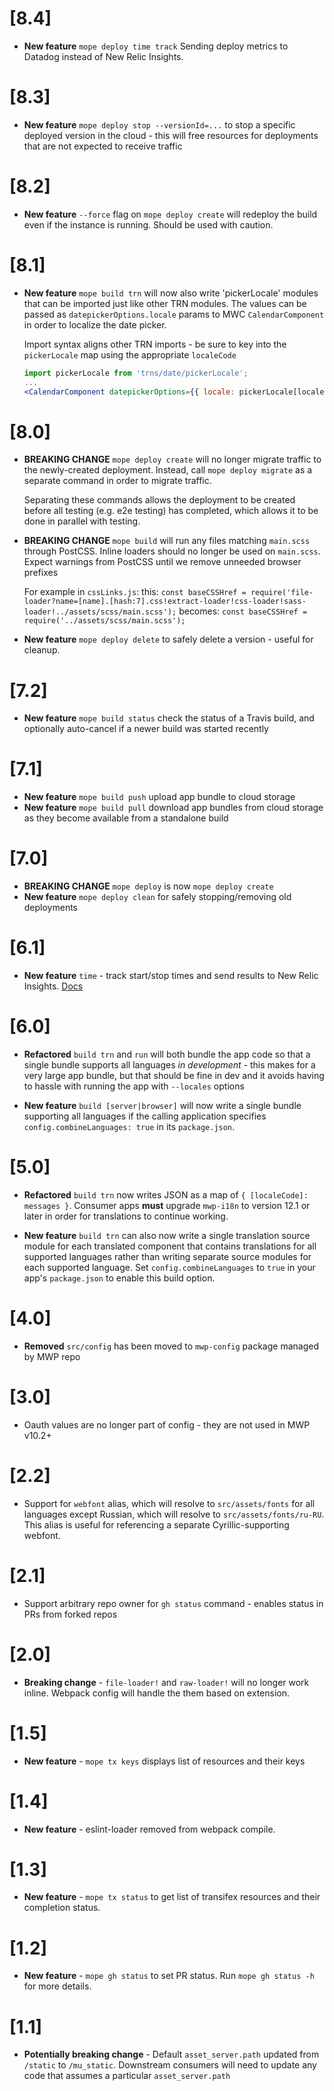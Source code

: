 # [8.4]

*   **New feature** `mope deploy time track` Sending deploy metrics to Datadog 
instead of New Relic Insights.

# [8.3]

*   **New feature** `mope deploy stop --versionId=...` to stop a specific deployed
    version in the cloud - this will free resources for deployments that are not
    expected to receive traffic

# [8.2]

*   **New feature** `--force` flag on `mope deploy create` will redeploy the build
    even if the instance is running. Should be used with caution.

# [8.1]

*   **New feature** `mope build trn` will now also write 'pickerLocale' modules
    that can be imported just like other TRN modules. The values can be passed
    as `datepickerOptions.locale` params to MWC `CalendarComponent` in order to
    localize the date picker.

    Import syntax aligns other TRN imports - be sure to key into the `pickerLocale`
    map using the appropriate `localeCode`

    ```jsx
    import pickerLocale from 'trns/date/pickerLocale';
    ...
    <CalendarComponent datepickerOptions={{ locale: pickerLocale[localeCode] }} />
    ```

# [8.0]

*   **BREAKING CHANGE** `mope deploy create` will no longer migrate traffic to the
    newly-created deployment. Instead, call `mope deploy migrate` as a separate
    command in order to migrate traffic.

    Separating these commands allows the deployment to be created before all testing
    (e.g. e2e testing) has completed, which allows it to be done in parallel with
    testing.

*   **BREAKING CHANGE** `mope build` will run any files matching `main.scss`
    through PostCSS. Inline loaders should no longer be used on `main.scss`.
    Expect warnings from PostCSS until we remove unneeded browser prefixes

    For example in `cssLinks.js`:
    this: `const baseCSSHref = require('file-loader?name=[name].[hash:7].css!extract-loader!css-loader!sass-loader!../assets/scss/main.scss');`
    becomes: `const baseCSSHref = require('../assets/scss/main.scss');`

*   **New feature** `mope deploy delete` to safely delete a version - useful for
    cleanup.

# [7.2]

*   **New feature** `mope build status` check the status of a Travis build, and
    optionally auto-cancel if a newer build was started recently

# [7.1]

*   **New feature** `mope build push` upload app bundle to cloud storage
*   **New feature** `mope build pull` download app bundles from cloud storage as
    they become available from a standalone build

# [7.0]

*   **BREAKING CHANGE** `mope deploy` is now `mope deploy create`
*   **New feature** `mope deploy clean` for safely stopping/removing old deployments

# [6.1]

*   **New feature** `time` - track start/stop times and send results to New Relic
    Insights. [Docs](docs/time.md)

# [6.0]

*   **Refactored** `build trn` and `run` will both bundle the app code so that a
    single bundle supports all languages _in development_ - this makes for a very
    large app bundle, but that should be fine in dev and it avoids having to
    hassle with running the app with `--locales` options

*   **New feature** `build [server|browser]` will now write a single bundle
    supporting all languages if the calling application specifies
    `config.combineLanguages: true` in its `package.json`.

# [5.0]

*   **Refactored** `build trn` now writes JSON as a map of
    `{ [localeCode]: messages }`. Consumer apps **must** upgrade `mwp-i18n` to
    version 12.1 or later in order for translations to continue working.

*   **New feature** `build trn` can also now write a single translation source
    module for each translated component that contains translations for all
    supported languages rather than writing separate source modules for each
    supported language. Set `config.combineLanguages` to `true` in your app's
    `package.json` to enable this build option.

# [4.0]

*   **Removed** `src/config` has been moved to `mwp-config` package managed by
    MWP repo

# [3.0]

*   Oauth values are no longer part of config - they are not used in MWP v10.2+

# [2.2]

*   Support for `webfont` alias, which will resolve to `src/assets/fonts` for all
    languages except Russian, which will resolve to `src/assets/fonts/ru-RU`. This
    alias is useful for referencing a separate Cyrillic-supporting webfont.

# [2.1]

*   Support arbitrary repo owner for `gh status` command - enables status in PRs
    from forked repos

# [2.0]

*   **Breaking change** - `file-loader!` and `raw-loader!` will no longer work inline.
    Webpack config will handle the them based on extension.

# [1.5]

*   **New feature** - `mope tx keys` displays list of resources and their keys

# [1.4]

*   **New feature** - eslint-loader removed from webpack compile.

# [1.3]

*   **New feature** - `mope tx status` to get list of transifex resources and
    their completion status.

# [1.2]

*   **New feature** - `mope gh status` to set PR status. Run `mope gh status -h`
    for more details.

# [1.1]

*   **Potentially breaking change** - Default `asset_server.path` updated from
    `/static` to `/mu_static`. Downstream consumers will need to update any code
    that assumes a particular `asset_server.path`
